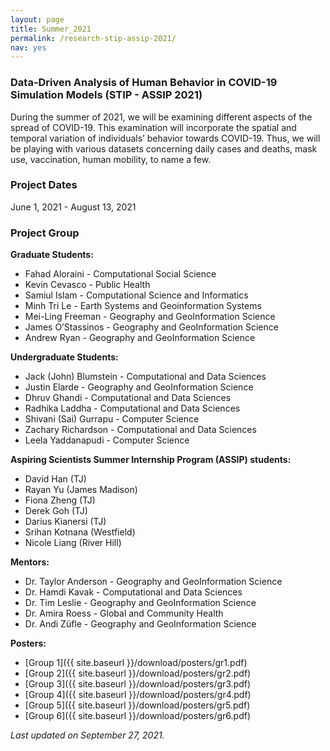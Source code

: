 ```yaml
---
layout: page
title: Summer_2021
permalink: /research-stip-assip-2021/
nav: yes
---
```



### Data-Driven Analysis of Human Behavior in COVID-19 Simulation Models (STIP - ASSIP 2021)

During the summer of 2021, we will be examining different aspects of the spread of COVID-19. This examination will incorporate the spatial and temporal variation of individuals’ behavior towards COVID-19. Thus, we will be playing with various datasets concerning daily cases and deaths, mask use, vaccination, human mobility, to name a few.  
  

### Project Dates
June 1, 2021 - August 13, 2021

### Project Group

**Graduate Students:**
- Fahad Aloraini - Computational Social Science
- Kevin Cevasco - Public Health 
- Samiul Islam - Computational Science and Informatics
- Minh Tri Le - Earth Systems and Geoinformation Systems
- Mei-Ling Freeman - Geography and GeoInformation Science
- James O’Stassinos - Geography and GeoInformation Science
- Andrew Ryan - Geography and GeoInformation Science
  
  

**Undergraduate Students:**
- Jack (John) Blumstein - Computational and Data Sciences
- Justin Elarde - Geography and GeoInformation Science
- Dhruv Ghandi - Computational and Data Sciences
- Radhika Laddha - Computational and Data Sciences
- Shivani (Sai) Gurrapu - Computer Science
- Zachary Richardson - Computational and Data Sciences 
- Leela Yaddanapudi - Computer Science
  
  

**Aspiring Scientists Summer Internship Program (ASSIP) students:**
- David Han (TJ)
- Rayan Yu (James Madison)
- Fiona Zheng (TJ)
- Derek Goh (TJ)
- Darius Kianersi (TJ)
- Srihan Kotnana (Westfield)
- Nicole Liang (River Hill)
  
  

**Mentors:**
- Dr. Taylor Anderson - Geography and GeoInformation Science
- Dr. Hamdi Kavak - Computational and Data Sciences
- Dr. Tim Leslie - Geography and GeoInformation Science
- Dr. Amira Roess - Global and Community Health
- Dr. Andi Züfle - Geography and GeoInformation Science
  
  
**Posters:**
- [Group 1]({{ site.baseurl }}/download/posters/gr1.pdf)
- [Group 2]({{ site.baseurl }}/download/posters/gr2.pdf)
- [Group 3]({{ site.baseurl }}/download/posters/gr3.pdf)
- [Group 4]({{ site.baseurl }}/download/posters/gr4.pdf)
- [Group 5]({{ site.baseurl }}/download/posters/gr5.pdf)
- [Group 6]({{ site.baseurl }}/download/posters/gr6.pdf)


*Last updated on September 27, 2021.*  